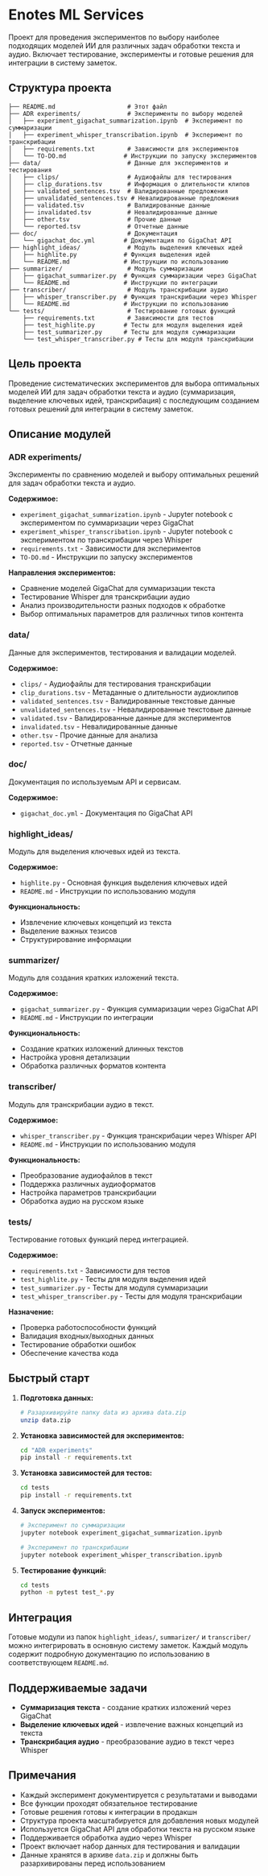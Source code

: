 # Enotes ML Services

Проект для проведения экспериментов по выбору наиболее подходящих моделей ИИ для различных задач обработки текста и аудио. Включает тестирование, эксперименты и готовые решения для интеграции в систему заметок.

## Структура проекта

```
├── README.md                    # Этот файл
├── ADR experiments/             # Эксперименты по выбору моделей
│   ├── experiment_gigachat_summarization.ipynb  # Эксперимент по суммаризации
│   ├── experiment_whisper_transcribation.ipynb  # Эксперимент по транскрибации
│   ├── requirements.txt         # Зависимости для экспериментов
│   └── TO-DO.md                # Инструкции по запуску экспериментов
├── data/                        # Данные для экспериментов и тестирования
│   ├── clips/                   # Аудиофайлы для тестирования
│   ├── clip_durations.tsv       # Информация о длительности клипов
│   ├── validated_sentences.tsv  # Валидированные предложения
│   ├── unvalidated_sentences.tsv # Невалидированные предложения
│   ├── validated.tsv            # Валидированные данные
│   ├── invalidated.tsv          # Невалидированные данные
│   ├── other.tsv                # Прочие данные
│   └── reported.tsv             # Отчетные данные
├── doc/                         # Документация
│   └── gigachat_doc.yml        # Документация по GigaChat API
├── highlight_ideas/             # Модуль выделения ключевых идей
│   ├── highlite.py             # Функция выделения идей
│   └── README.md               # Инструкции по использованию
├── summarizer/                  # Модуль суммаризации
│   ├── gigachat_summarizer.py  # Функция суммаризации через GigaChat
│   └── README.md               # Инструкции по интеграции
├── transcriber/                 # Модуль транскрибации аудио
│   ├── whisper_transcriber.py  # Функция транскрибации через Whisper
│   └── README.md               # Инструкции по использованию
└── tests/                       # Тестирование готовых функций
    ├── requirements.txt         # Зависимости для тестов
    ├── test_highlite.py        # Тесты для модуля выделения идей
    ├── test_summarizer.py      # Тесты для модуля суммаризации
    └── test_whisper_transcriber.py # Тесты для модуля транскрибации
```

## Цель проекта

Проведение систематических экспериментов для выбора оптимальных моделей ИИ для задач обработки текста и аудио (суммаризация, выделение ключевых идей, транскрибация) с последующим созданием готовых решений для интеграции в систему заметок.

## Описание модулей

### **ADR experiments/**

Эксперименты по сравнению моделей и выбору оптимальных решений для задач обработки текста и аудио.

**Содержимое:**

- `experiment_gigachat_summarization.ipynb` - Jupyter notebook с экспериментом по суммаризации через GigaChat
- `experiment_whisper_transcribation.ipynb` - Jupyter notebook с экспериментом по транскрибации через Whisper
- `requirements.txt` - Зависимости для экспериментов
- `TO-DO.md` - Инструкции по запуску экспериментов

**Направления экспериментов:**

- Сравнение моделей GigaChat для суммаризации текста
- Тестирование Whisper для транскрибации аудио
- Анализ производительности разных подходов к обработке
- Выбор оптимальных параметров для различных типов контента

### **data/**

Данные для экспериментов, тестирования и валидации моделей.

**Содержимое:**

- `clips/` - Аудиофайлы для тестирования транскрибации
- `clip_durations.tsv` - Метаданные о длительности аудиоклипов
- `validated_sentences.tsv` - Валидированные текстовые данные
- `unvalidated_sentences.tsv` - Невалидированные текстовые данные
- `validated.tsv` - Валидированные данные для экспериментов
- `invalidated.tsv` - Невалидированные данные
- `other.tsv` - Прочие данные для анализа
- `reported.tsv` - Отчетные данные

### **doc/**

Документация по используемым API и сервисам.

**Содержимое:**

- `gigachat_doc.yml` - Документация по GigaChat API

### **highlight_ideas/**

Модуль для выделения ключевых идей из текста.

**Содержимое:**

- `highlite.py` - Основная функция выделения ключевых идей
- `README.md` - Инструкции по использованию модуля

**Функциональность:**

- Извлечение ключевых концепций из текста
- Выделение важных тезисов
- Структурирование информации

### **summarizer/**

Модуль для создания кратких изложений текста.

**Содержимое:**

- `gigachat_summarizer.py` - Функция суммаризации через GigaChat API
- `README.md` - Инструкции по интеграции

**Функциональность:**

- Создание кратких изложений длинных текстов
- Настройка уровня детализации
- Обработка различных форматов контента

### **transcriber/**

Модуль для транскрибации аудио в текст.

**Содержимое:**

- `whisper_transcriber.py` - Функция транскрибации через Whisper API
- `README.md` - Инструкции по использованию модуля

**Функциональность:**

- Преобразование аудиофайлов в текст
- Поддержка различных аудиоформатов
- Настройка параметров транскрибации
- Обработка аудио на русском языке

### **tests/**

Тестирование готовых функций перед интеграцией.

**Содержимое:**

- `requirements.txt` - Зависимости для тестов
- `test_highlite.py` - Тесты для модуля выделения идей
- `test_summarizer.py` - Тесты для модуля суммаризации
- `test_whisper_transcriber.py` - Тесты для модуля транскрибации

**Назначение:**

- Проверка работоспособности функций
- Валидация входных/выходных данных
- Тестирование обработки ошибок
- Обеспечение качества кода

## Быстрый старт

1. **Подготовка данных:**

   ```bash
   # Разархивируйте папку data из архива data.zip
   unzip data.zip
   ```

2. **Установка зависимостей для экспериментов:**

   ```bash
   cd "ADR experiments"
   pip install -r requirements.txt
   ```

3. **Установка зависимостей для тестов:**

   ```bash
   cd tests
   pip install -r requirements.txt
   ```

4. **Запуск экспериментов:**

   ```bash
   # Эксперимент по суммаризации
   jupyter notebook experiment_gigachat_summarization.ipynb

   # Эксперимент по транскрибации
   jupyter notebook experiment_whisper_transcribation.ipynb
   ```

5. **Тестирование функций:**

   ```bash
   cd tests
   python -m pytest test_*.py
   ```

## Интеграция

Готовые модули из папок `highlight_ideas/`, `summarizer/` и `transcriber/` можно интегрировать в основную систему заметок. Каждый модуль содержит подробную документацию по использованию в соответствующем `README.md`.

## Поддерживаемые задачи

- **Суммаризация текста** - создание кратких изложений через GigaChat
- **Выделение ключевых идей** - извлечение важных концепций из текста
- **Транскрибация аудио** - преобразование аудио в текст через Whisper

## Примечания

- Каждый эксперимент документируется с результатами и выводами
- Все функции проходят обязательное тестирование
- Готовые решения готовы к интеграции в продакшн
- Структура проекта масштабируется для добавления новых модулей
- Используется GigaChat API для обработки текста на русском языке
- Поддерживается обработка аудио через Whisper
- Проект включает набор данных для тестирования и валидации
- Данные хранятся в архиве `data.zip` и должны быть разархивированы перед использованием
